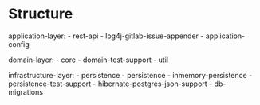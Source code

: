 # Structure

application-layer:
	- rest-api
	- log4j-gitlab-issue-appender
	- application-config

domain-layer:
	- core
	- domain-test-support
	- util

infrastructure-layer:
	- persistence
		- persistence
		- inmemory-persistence
		- persistence-test-support
		- hibernate-postgres-json-support
		- db-migrations